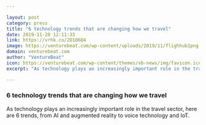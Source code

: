```yaml
---

layout: post
category: press
title: "6 technology trends that are changing how we travel"
date: 2019-11-20 12:11:33
link: https://vrhk.co/2D1O6Q4
image: https://venturebeat.com/wp-content/uploads/2019/11/flighhub1png.png?w=1200&strip=all
domain: venturebeat.com
author: "VentureBeat"
icon: https://venturebeat.com/wp-content/themes/vb-news/img/favicon.ico
excerpt: "As technology plays an increasingly important role in the travel sector, here are 6 trends, from AI and augmented reality to voice technology and IoT."

---
```


### 6 technology trends that are changing how we travel

As technology plays an increasingly important role in the travel sector, here are 6 trends, from AI and augmented reality to voice technology and IoT.